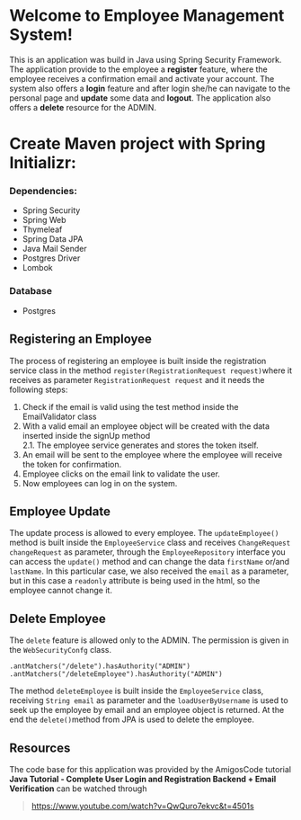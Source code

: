 # Welcome to Employee Management System!

This is an application was build in Java using Spring Security Framework.
The application provide to the employee a **register** feature, where the employee receives a confirmation email and activate your account. The system also offers a **login** feature and after login she/he can navigate to the personal page and **update** some data and **logout**.
The application also offers a **delete** resource for the ADMIN.

#  Create Maven project with Spring Initializr:

### Dependencies:

-   Spring Security
-   Spring Web
-   Thymeleaf
-   Spring Data JPA
-   Java Mail Sender
-   Postgres Driver
-   Lombok

### 	Database
-   Postgres

## Registering an Employee

The process of registering an employee is built inside the registration service class in the method 
`register(RegistrationRequest request)`where it receives as parameter `RegistrationRequest request` and it needs the following steps:
1. Check if the email is valid using the test method inside the EmailValidator class
2.  With a valid email an employee object will be created with the data inserted inside the signUp method   
    2.1.  The employee service generates and stores the token itself.
3. An email will be sent to the employee where the employee will receive the token for confirmation.
4. Employee clicks on the email link to validate the user.
5. Now employees can log in on the system.

## Employee Update

The update process is allowed to every employee. The `updateEmployee()` method is built inside the `EmployeeService` class and receives `ChangeRequest changeRequest` as parameter, through the `EmployeeRepository` interface you can access the `update()` method and can change the data `firstName` or/and `lastName`. In this particular case, we also received the `email` as a parameter, but in this case a `readonly` attribute is being used in the html, so the employee cannot change it.



## Delete Employee

The `delete` feature is allowed only to the ADMIN. The permission is given in the `WebSecurityConfg` class.

`.antMatchers("/delete").hasAuthority("ADMIN")`  
`.antMatchers("/deleteEmployee").hasAuthority("ADMIN")`

The method `deleteEmployee` is built inside the `EmployeeService` class, receiving `String email` as parameter and the `loadUserByUsername` is used to seek up the employee by email and an employee object is returned. At the end the `delete()`method from JPA is used to delete the employee.

## Resources
The code base for this application was provided by the AmigosCode tutorial **Java Tutorial - Complete User Login and Registration Backend + Email Verification** can be watched through
> https://www.youtube.com/watch?v=QwQuro7ekvc&t=4501s